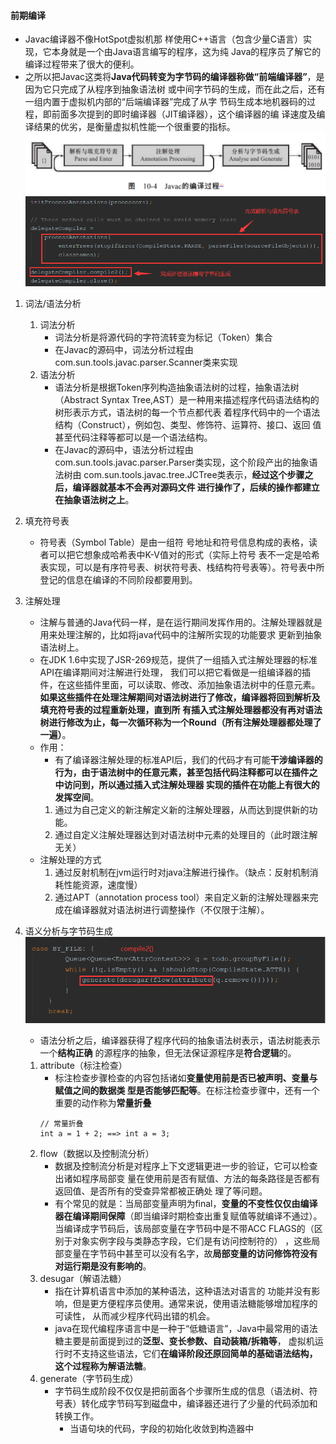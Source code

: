 #### 前期编译
* Javac编译器不像HotSpot虚拟机那
  样使用C++语言（包含少量C语言）实现，它本身就是一个由Java语言编写的程序，这为纯
  Java的程序员了解它的编译过程带来了很大的便利。
* 之所以把Javac这类将**Java代码转变为字节码的编译器称做“前端编译器”**，是因为它只完成了从程序到抽象语法树
  或中间字节码的生成，而在此之后，还有一组内置于虚拟机内部的“后端编译器”完成了从字
  节码生成本地机器码的过程，即前面多次提到的即时编译器（JIT编译器），这个编译器的编
  译速度及编译结果的优劣，是衡量虚拟机性能一个很重要的指标。
![](../imgs/javac_procedure.png)
![](../imgs/javac_analysis-and-fill-character-table.png)
1. 词法/语法分析
    1. 词法分析
        * 词法分析是将源代码的字符流转变为标记（Token）集合
        * 在Javac的源码中，词法分析过程由com.sun.tools.javac.parser.Scanner类来实现
    2. 语法分析
        * 语法分析是根据Token序列构造抽象语法树的过程，抽象语法树（Abstract Syntax
          Tree,AST）是一种用来描述程序代码语法结构的树形表示方式，语法树的每一个节点都代表
          着程序代码中的一个语法结构（Construct），例如包、类型、修饰符、运算符、接口、返回
          值甚至代码注释等都可以是一个语法结构。
        * 在Javac的源码中，语法分析过程由com.sun.tools.javac.parser.Parser类实现，这个阶段产出的抽象语法树由
          com.sun.tools.javac.tree.JCTree类表示，**经过这个步骤之后，编译器就基本不会再对源码文件
          进行操作了，后续的操作都建立在抽象语法树之上**。
2. 填充符号表
    * 符号表（Symbol Table）是由一组符
        号地址和符号信息构成的表格，读者可以把它想象成哈希表中K-V值对的形式（实际上符号
        表不一定是哈希表实现，可以是有序符号表、树状符号表、栈结构符号表等）。符号表中所
        登记的信息在编译的不同阶段都要用到。
3. 注解处理
    * 注解与普通的Java代码一样，是在运行期间发挥作用的。注解处理器就是用来处理注解的，比如将java代码中的注解所实现的功能要求
        更新到抽象语法树上。
    * 在JDK 1.6中实现了JSR-269规范，提供了一组插入式注解处理器的标准API在编译期间对注解进行处理，
        我们可以把它看做是一组编译器的插件，在这些插件里面，可以读取、修改、添加抽象语法树中的任意元素。
        **如果这些插件在处理注解期间对语法树进行了修改，编译器将回到解析及填充符号表的过程重新处理，直到所
        有插入式注解处理器都没有再对语法树进行修改为止，每一次循环称为一个Round（所有注解处理器都处理了一遍）**。
    * 作用：
        * 有了编译器注解处理的标准API后，我们的代码才有可能**干涉编译器的行为，由于语法树中的任意元素，甚至包括代码注释都可以在插件之中访问到，所以通过插入式注解处理器
           实现的插件在功能上有很大的发挥空间**。
        1. 通过为自己定义的新注解定义新的注解处理器，从而达到提供新的功能。
        2. 通过自定义注解处理器达到对语法树中元素的处理目的（此时跟注解无关）
    * 注解处理的方式
        1. 通过反射机制在jvm运行时对java注解进行操作。（缺点：反射机制消耗性能资源，速度慢）
        2. 通过APT（annotation process tool）来自定义新的注解处理器来完成在编译器就对语法树进行调整操作（不仅限于注解）。

4. 语义分析与字节码生成
    ![](../imgs/javac_syntax-analysis-bytes-code-gen.png)
    * 语法分析之后，编译器获得了程序代码的抽象语法树表示，语法树能表示一个**结构正确**
      的源程序的抽象，但无法保证源程序是**符合逻辑**的。
    1. attribute（标注检查）
        * 标注检查步骤检查的内容包括诸如**变量使用前是否已被声明、变量与赋值之间的数据类
          型是否能够匹配等**。在标注检查步骤中，还有一个重要的动作称为**常量折叠**
        ```
        // 常量折叠
        int a = 1 + 2; ==> int a = 3;
        ```
    2. flow（数据以及控制流分析）
        * 数据及控制流分析是对程序上下文逻辑更进一步的验证，它可以检查出诸如程序局部变
          量在使用前是否有赋值、方法的每条路径是否都有返回值、是否所有的受查异常都被正确处
          理了等问题。
        * 有个常见的就是：当局部变量声明为final，**变量的不变性仅仅由编译器在编译期间保障**（即当编译时期检查出重复赋值等就编译不通过）。
            当编译成字节码后，该局部变量在字节码中是不带ACC FLAGS的（区别于对象实例字段与类静态字段，它们是有访问控制符的）
            ，这些局部变量在字节码中甚至可以没有名字，故**局部变量的访问修饰符没有对运行期是没有影响的**。
    3. desugar（解语法糖）    
        * 指在计算机语言中添加的某种语法，这种语法对语言的
          功能并没有影响，但是更方便程序员使用。通常来说，使用语法糖能够增加程序的可读性，
          从而减少程序代码出错的机会。
        * java在现代编程序语言中是一种于“低糖语言”，Java中最常用的语法糖主要是前面提到过的**泛型、变长参数、自动装箱/拆箱等**，
            虚拟机运行时不支持这些语法，它们**在编译阶段还原回简单的基础语法结构，这个过程称为解语法糖**。
    4. generate（字节码生成） 
        * 字节码生成阶段不仅仅是把前面各个步骤所生成的信息（语法树、符号表）转化成字节码写到磁盘中，编译器还进行了少量的代码添加和转换工作。
            * 当语句块的代码，字段的初始化收敛到构造器中
   

            
    
    
